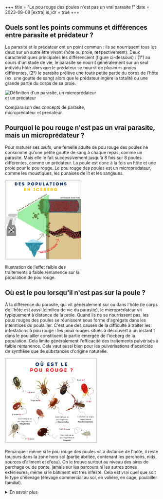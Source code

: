 +++
title = "Le pou rouge des poules n'est pas un vrai parasite !"
date = 2023-08-08
[extra]
is_idr = true
+++


##  Quels sont les points communs et différences entre parasite et prédateur ?

Le parasite et le prédateur ont un point commun : ils se nourrissent tous les deux sur un autre être vivant (hôte ou proie, respectivement). Deux caractéristiques principales les différencient (figure ci-dessous) : (1°) au cours d'un stade de vie, le parasite se nourrit généralement sur un seul individu hôte alors que le prédateur se nourrit de plusieurs proies différentes, (2°) le parasite prélève une toute petite partie du corps de l'hôte (ex. une goutte de sang) alors que le prédateur ingère la totalité ou une grande partie du corps de sa proie.


<div class="img_largeur_max" style="width:60%">

![Définition d'un parasite, un microprédateur et un prédateur](/img/para_preda.webp)

Comparaison des concepts de parasite, microprédateur et prédateur.

</div>

## Pourquoi le pou rouge n'est pas un vrai parasite, mais un microprédateur ?

Pour maturer ses œufs, une femelle adulte de pou rouge des poules ne consomme qu'une petite goutte de sang à chaque repas, comme un parasite. Mais elle le fait successivement jusqu'à 8 fois sur 8 poules différentes, comme un prédateur. La poule est donc à la fois un hôte et une proie pour le pou rouge. Le pou rouge des poules est un microprédateur, comme les moustiques, les punaises de lit et les sangsues. 

<div class="img_largeur_max" style="width:50%">

![Illustration de l'effet faible des traitements à faible rémanence sur la population de pou rouge](/img/iceberg_dg.webp)

Illustration de l'effet faible des traitements à faible rémanence sur la population de pou rouge.

</div>

## Où est le pou lorsqu'il n'est pas sur la poule ?

À la différence du parasite, qui vit généralement sur ou dans l'hôte (le corps de l'hôte est aussi le milieu de vie du parasite), le microprédateur vit typiquement à distance de la proie. Quand ils ne se nourrissent pas, les poux rouges des poules se réunissent sous forme d'agrégats dans les interstices du poulailler. C'est une des causes de la difficulté à traiter les infestations à pou rouge : les poux rouges situés à découvert à un instant t dans le poulailler constituent la partie émergée de l'iceberg de la population. Cela limite généralement l'efficacité des traitements pulvérisés à faible rémanence. Cela vaut aussi bien pour les pulvérisations d'acaricide de synthèse que de substances d'origine naturelle.


<div class="img_largeur_max" style="width:60%">

![Où est le pou rouge?](/img/diff_poux.webp)

</div>

Remarque : même si le pou rouge des poules vit à distance de l'hôte, il reste toujours dans la zone hors sol (partie abritée, contenant les perchoirs, nids, sources d'aliment et d'eau). On le trouve surtout au niveau des aires de perchage ou de ponte, jamais sur les parcours ni les autres zones extérieures, même si le bâtiment est très infesté. Cela est vrai quel que soit le type d'élevage (élevage commercial au sol, en volière, en cage, poulailler familial).


<details>
    <summary>En savoir plus</summary>

### Sources scientifiques

- Kuris & Kuris (2002)
- [lien Lafferty & Kuris 2002]
- Wood 1917


</details>